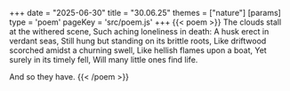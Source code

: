 +++
date = "2025-06-30"
title = "30.06.25"
themes = ["nature"]
[params]
  type = 'poem'
  pageKey = 'src/poem.js'
+++
{{< poem >}}
The clouds stall at the withered scene,
Such aching loneliness in death:
A husk erect in verdant seas,
Still hung but standing on its brittle roots,
Like driftwood scorched amidst a churning swell,
Like hellish flames upon a boat,
Yet surely in its timely fell,
Will many little ones find life.

And so they have.
{{< /poem >}}